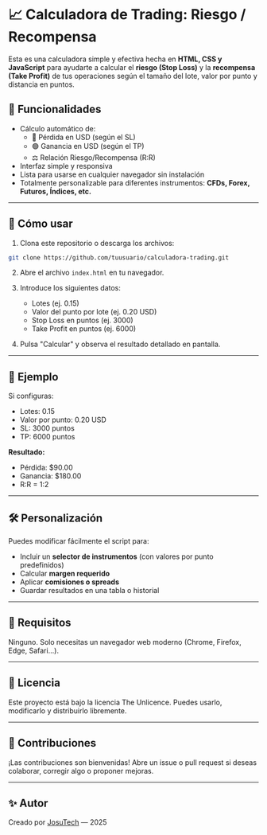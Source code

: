 # 📈 Calculadora de Trading: Riesgo / Recompensa

Esta es una calculadora simple y efectiva hecha en **HTML, CSS y JavaScript** para ayudarte a calcular el **riesgo (Stop Loss)** y la **recompensa (Take Profit)** de tus operaciones según el tamaño del lote, valor por punto y distancia en puntos.

## 🎯 Funcionalidades

- Cálculo automático de:
  - 🔻 Pérdida en USD (según el SL)
  - 🟢 Ganancia en USD (según el TP)
  - ⚖️ Relación Riesgo/Recompensa (R:R)
- Interfaz simple y responsiva
- Lista para usarse en cualquier navegador sin instalación
- Totalmente personalizable para diferentes instrumentos: **CFDs, Forex, Futuros, Índices, etc.**

---

## 🚀 Cómo usar

1. Clona este repositorio o descarga los archivos:
```bash
git clone https://github.com/tuusuario/calculadora-trading.git
```

2. Abre el archivo `index.html` en tu navegador.

3. Introduce los siguientes datos:
   - Lotes (ej. 0.15)
   - Valor del punto por lote (ej. 0.20 USD)
   - Stop Loss en puntos (ej. 3000)
   - Take Profit en puntos (ej. 6000)

4. Pulsa "Calcular" y observa el resultado detallado en pantalla.

---

## 🧠 Ejemplo

Si configuras:
- Lotes: 0.15
- Valor por punto: 0.20 USD
- SL: 3000 puntos
- TP: 6000 puntos

**Resultado:**
- Pérdida: $90.00  
- Ganancia: $180.00  
- R:R = 1:2

---

## 🛠 Personalización

Puedes modificar fácilmente el script para:
- Incluir un **selector de instrumentos** (con valores por punto predefinidos)
- Calcular **margen requerido**
- Aplicar **comisiones o spreads**
- Guardar resultados en una tabla o historial

---

## 📌 Requisitos

Ninguno. Solo necesitas un navegador web moderno (Chrome, Firefox, Edge, Safari...).

---

## 📄 Licencia

Este proyecto está bajo la licencia The Unlicence. Puedes usarlo, modificarlo y distribuirlo libremente.

---

## 🤝 Contribuciones

¡Las contribuciones son bienvenidas! Abre un issue o pull request si deseas colaborar, corregir algo o proponer mejoras.

---

## ✨ Autor

Creado por [JosuTech](https://github.com/josutech) — 2025
